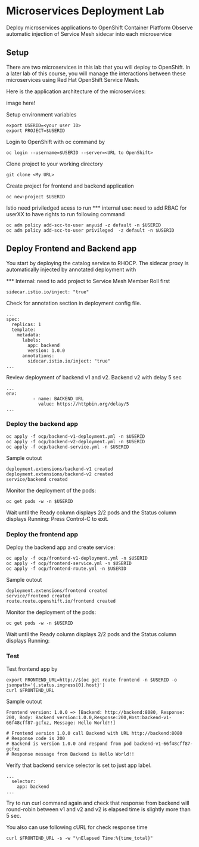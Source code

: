 # Microservices Deployment Lab
Deploy microservices applications to OpenShift Container Platform 
Observe automatic injection of Service Mesh sidecar into each microservice

## Setup
There are two microservices in this lab that you will deploy to OpenShift. In a later lab of this course, you will manage the interactions between these microservices using Red Hat OpenShift Service Mesh.

Here is the application architecture of the microservices:

image here!

Setup environment variables
```
export USERID=<your user ID>
export PROJECT=$USERID

```

Login to OpenShift with oc command by
```
oc login --username=$USERID --server=<URL to OpenShift>

```

Clone project to your working directory
```
git clone <My URL>

```

Create project for frontend and backend application
```
oc new-project $USERID

```

Istio need priviledged acess to run 
*** internal use: need to add RBAC for userXX to have rights to run following command
```
oc adm policy add-scc-to-user anyuid -z default -n $USERID
oc adm policy add-scc-to-user privileged  -z default -n $USERID

```

## Deploy Frontend and Backend app
You start by deploying the catalog service to RHOCP. The sidecar proxy is automatically injected by annotated deployment with 

*** Internal: need to add project to Service Mesh Member Roll first
```
sidecar.istio.io/inject: "true"

```

Check for annotation section in deployment config file.
```
...
spec:
  replicas: 1
  template:
    metadata:
      labels:
        app: backend
        version: 1.0.0
      annotations:
        sidecar.istio.io/inject: "true"
...
```
Review deployment of backend v1 and v2. Backend v2 with delay 5 sec

```
...
env:
          - name: BACKEND_URL
            value: https://httpbin.org/delay/5
...
```
### Deploy the backend app
```
oc apply -f ocp/backend-v1-deployment.yml -n $USERID
oc apply -f ocp/backend-v2-deployment.yml -n $USERID
oc apply -f ocp/backend-service.yml -n $USERID

```

Sample outout
```
deployment.extensions/backend-v1 created
deployment.extensions/backend-v2 created
service/backend created

```

Monitor the deployment of the pods:
```
oc get pods -w -n $USERID

```
Wait until the Ready column displays 2/2 pods and the Status column displays Running:
Press Control-C to exit.

### Deploy the frontend app
Deploy the backend app and create service:
```
oc apply -f ocp/frontend-v1-deployment.yml -n $USERID
oc apply -f ocp/frontend-service.yml -n $USERID
oc apply -f ocp/frontend-route.yml -n $USERID
```

Sample outout
```
deployment.extensions/frontend created
service/frontend created
route.route.openshift.io/frontend created

```

Monitor the deployment of the pods:
```
oc get pods -w -n $USERID

```
Wait until the Ready column displays 2/2 pods and the Status column displays Running:

### Test
Test frontend app by

```
export FRONTEND_URL=http://$(oc get route frontend -n $USERID -o jsonpath='{.status.ingress[0].host}')
curl $FRONTEND_URL

```

Sample outout
```
Frontend version: 1.0.0 => [Backend: http://backend:8080, Response: 200, Body: Backend version:1.0.0,Response:200,Host:backend-v1-66f48cff87-gcfxz, Message: Hello World!!]

# Frontend version 1.0.0 call Backend with URL http://backend:8080
# Response code is 200
# Backend is version 1.0.0 and respond from pod backend-v1-66f48cff87-gcfxz
# Response message from Backend is Hello World!!

```

Verify that backend service selector is set to just app label.
```
...
  selector:
    app: backend
...  

```

Try to run curl command again and check that response from backend will round-robin between v1 and v2 and v2 is elapsed time is slightly more than 5 sec.


You also can use following cURL for check response time

```
curl $FRONTEND_URL -s -w "\nElapsed Time:%{time_total}"

```
